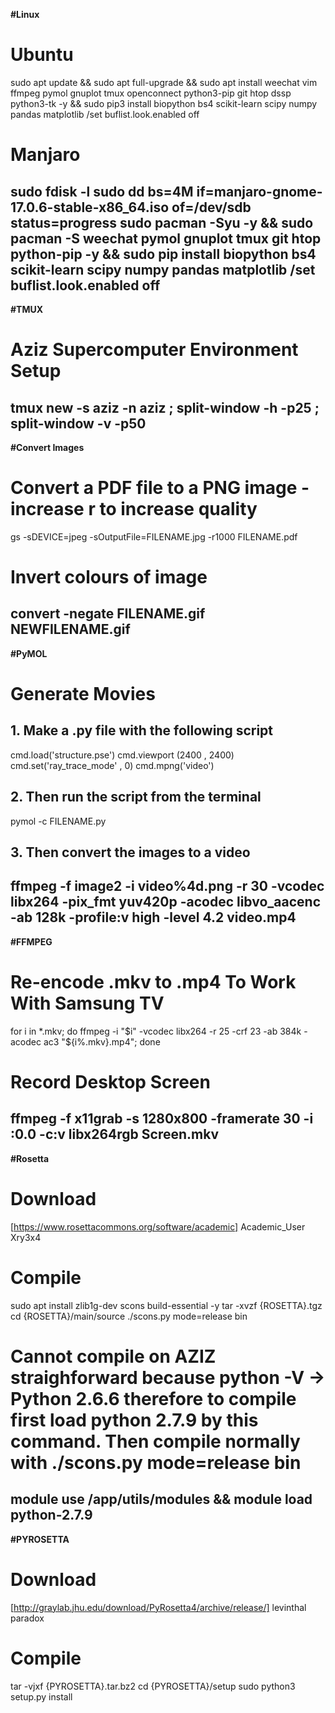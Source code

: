**#Linux**
# Ubuntu
sudo apt update && sudo apt full-upgrade && sudo apt install weechat vim ffmpeg pymol gnuplot tmux openconnect python3-pip git htop dssp python3-tk -y && sudo pip3 install biopython bs4 scikit-learn scipy numpy pandas matplotlib
/set buflist.look.enabled off
# Manjaro
sudo fdisk -l
sudo dd bs=4M if=manjaro-gnome-17.0.6-stable-x86_64.iso of=/dev/sdb status=progress
sudo pacman -Syu -y && sudo pacman -S weechat pymol gnuplot tmux git htop python-pip -y && sudo pip install biopython bs4 scikit-learn scipy numpy pandas matplotlib
/set buflist.look.enabled off
--------------------------------------------------
**#TMUX**
# Aziz Supercomputer Environment Setup
tmux new -s aziz -n aziz \; split-window -h -p25 \; split-window -v -p50
--------------------------------------------------
**#Convert Images**
# Convert a PDF file to a PNG image - increase r to increase quality
gs -sDEVICE=jpeg -sOutputFile=FILENAME.jpg -r1000 FILENAME.pdf
# Invert colours of image
convert -negate FILENAME.gif NEWFILENAME.gif
--------------------------------------------------
**#PyMOL**
# Generate Movies
## 1. Make a .py file with the following script
cmd.load('structure.pse')
cmd.viewport (2400 , 2400)
cmd.set('ray_trace_mode' , 0)
cmd.mpng('video')
## 2. Then run the script from the terminal
pymol -c FILENAME.py
## 3. Then convert the images to a video
ffmpeg -f image2 -i video%4d.png -r 30 -vcodec libx264 -pix_fmt yuv420p -acodec libvo_aacenc -ab 128k -profile:v high -level 4.2 video.mp4
--------------------------------------------------
**#FFMPEG**
# Re-encode .mkv to .mp4 To Work With Samsung TV
for i in *.mkv; do ffmpeg -i "$i" -vcodec libx264 -r 25 -crf 23 -ab 384k -acodec ac3 "${i%.mkv}.mp4"; done
# Record Desktop Screen
ffmpeg -f x11grab -s 1280x800 -framerate 30 -i :0.0 -c:v libx264rgb Screen.mkv
--------------------------------------------------
**#Rosetta**
# Download
[https://www.rosettacommons.org/software/academic]
Academic_User
Xry3x4
# Compile
sudo apt install zlib1g-dev scons build-essential -y
tar -xvzf {ROSETTA}.tgz
cd {ROSETTA}/main/source
./scons.py mode=release bin
# Cannot compile on AZIZ straighforward because python -V -> Python 2.6.6 therefore to compile first load python 2.7.9 by this command. Then compile normally with ./scons.py mode=release bin
module use /app/utils/modules && module load python-2.7.9
--------------------------------------------------
**#PYROSETTA**
# Download
[http://graylab.jhu.edu/download/PyRosetta4/archive/release/]
levinthal
paradox
# Compile
tar -vjxf {PYROSETTA}.tar.bz2
cd {PYROSETTA}/setup
sudo python3 setup.py install
